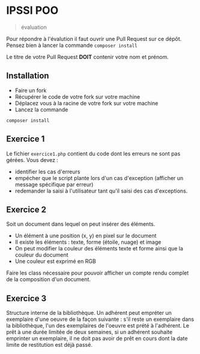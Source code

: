 # IPSSI POO
> évaluation


Pour répondre à l'évalution il faut ouvrir une Pull Request sur ce dépôt.
Pensez bien à lancer la commande `composer install`

Le titre de votre Pull Request __DOIT__ contenir votre nom et prénom.

## Installation
- Faire un fork
- Récupérer le code de votre fork sur votre machine
- Déplacez vous à la racine de votre fork sur votre machine
- Lancez la commande
```
composer install
```

## Exercice 1
Le fichier `exercice1.php` contient du code dont les erreurs ne sont pas gérées.
Vous devez :
- identifier les cas d'erreurs
- empécher que le script plante lors d'un cas d'exception (afficher un message spécifique par erreur)
- redemander la saisi à l'utilisateur tant qu'il saisi des cas d'exceptions.

## Exercice 2
Soit un document dans lequel on peut insérer des éléments.

- Un élément à une position (x, y) en pixel sur le document
- Il existe les éléments : texte, forme (étoile, nuage) et image
- On peut modifier la couleur des éléments texte et forme ainsi que la couleur du document
- Une couleur est exprimé en RGB

Faire les class nécessaire pour pouvoir afficher un compte rendu complet de la composition d'un document.

## Exercice 3

Structure interne de la bibliothèque. Un adhérent peut empréter un exemplaire d'une oeuvre de la façon suivante : s'il reste un exemplaire dans la bibliothèque, l'un des exemplaires de l'oeuvre est prété à l'adhérent. Le prêt à une durée limitée de deux semaines, si un adhérent souhaite emprinter un exemplaire, il ne doit pas avoir de prêt en cours dont la date limite de restitution est déjà passé.